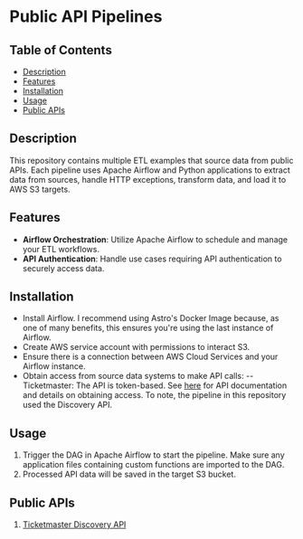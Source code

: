 # Public API Pipelines

## Table of Contents
- [Description](#description)
- [Features](#features)
- [Installation](#installation)
- [Usage](#usage)
- [Public APIs](#public-apis)

## Description

This repository contains multiple ETL examples that source data from public APIs. Each pipeline uses Apache Airflow and Python applications to extract data from sources, handle HTTP exceptions, transform data, and load it to AWS S3 targets.

## Features
- **Airflow Orchestration**: Utilize Apache Airflow to schedule and manage your ETL workflows.
- **API Authentication**: Handle use cases requiring API authentication to securely access data.

## Installation
- Install Airflow. I recommend using Astro's Docker Image because, as one of many benefits, this ensures you're using the last instance of Airflow.
- Create AWS service account with permissions to interact S3.
- Ensure there is a connection between AWS Cloud Services and your Airflow instance.
- Obtain access from source data systems to make API calls:
  -- Ticketmaster: The API is token-based. See [here](https://developer.ticketmaster.com/products-and-docs/apis/getting-started/) for API documentation and details on obtaining access. To note, the pipeline in this repository used the Discovery API.

## Usage
1. Trigger the DAG in Apache Airflow to start the pipeline. Make sure any application files containing custom functions are imported to the DAG. 
2. Processed API data will be saved in the target S3 bucket.

## Public APIs
1. [Ticketmaster Discovery API](https://developer.ticketmaster.com/products-and-docs/apis/discovery-api/v2/)



